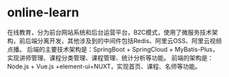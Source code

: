 # online-learn
在线教育，分为前台网站系统和后台运营平台，B2C模式，使用了微服务技术架构，前后端分离开发，其他涉及到的中间件包括Redis、阿里云OSS、阿里云视频点播。 后端的主要技术架构是：SpringBoot + SpringCloud + MyBatis-Plus，实现讲师管理、课程分类管理、课程管理、统计分析等功能。 前端的架构是：Node.js + Vue.js +element-ui+NUXT，实现首页、课程、名师等功能。
